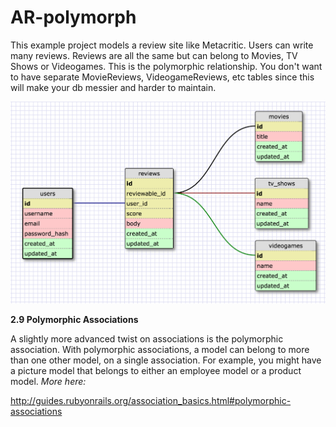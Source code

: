 # AR-polymorph

This example project models a review site like Metacritic. Users can write many reviews. Reviews are all the same but can belong to Movies, TV Shows or Videogames. This is the polymorphic relationship. You don't want to have separate MovieReviews, VideogameReviews, etc tables since this will make your db messier and harder to maintain.

![Schema](./poly_schema.png)

**2.9 Polymorphic Associations**

A slightly more advanced twist on associations is the polymorphic association. With polymorphic associations, a model can belong to more than one other model, on a single association. For example, you might have a picture model that belongs to either an employee model or a product model. *More here:*

http://guides.rubyonrails.org/association_basics.html#polymorphic-associations
